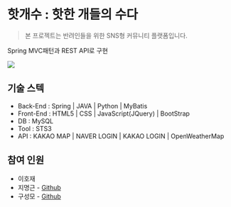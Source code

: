 # 핫개수 :  핫한 개들의 수다
> 본 프로젝트는 반려인들을 위한 SNS형 커뮤니티 플랫폼입니다.

Spring MVC패턴과 REST API로 구현

![](../header.png)

## 기술 스텍

* Back-End : Spring | JAVA | Python | MyBatis
* Front-End : HTML5 | CSS | JavaScript(JQuery) | BootStrap
* DB : MySQL
* Tool : STS3
* API : KAKAO MAP | NAVER LOGIN | KAKAO LOGIN | OpenWeatherMap

## 참여 인원

* 이호재
* 지명근 - [Github](https://github.com/jian-level-is/hgs) 
* 구성모 - [Github](https://github.com/gusm96/hgs) 

